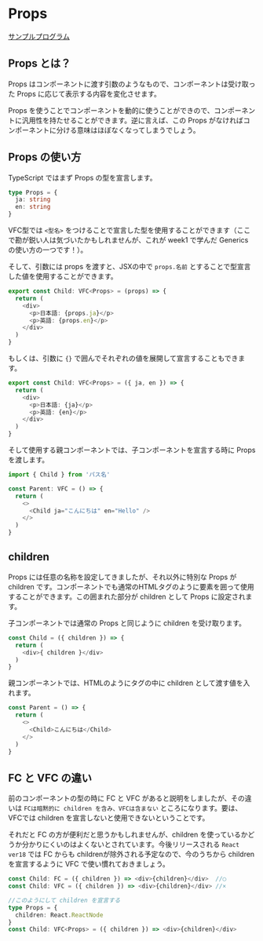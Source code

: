 # Props
[サンプルプログラム](https://github.com/sekiyan372/react-study-sample/blob/main/src/pages/week2/PropsSample.tsx)

## Props とは？

Props はコンポーネントに渡す引数のようなもので、コンポーネントは受け取った Props に応じて表示する内容を変化させます。

Props を使うことでコンポーネントを動的に使うことができので、コンポーネントに汎用性を持たせることができます。逆に言えば、この Props がなければコンポーネントに分ける意味はほぼなくなってしまうでしょう。

## Props の使い方

TypeScript ではまず Props の型を宣言します。
```typescript
type Props = {
  ja: string
  en: string
}
```

VFC型では `<型名>` をつけることで宣言した型を使用することができます（ここで勘が鋭い人は気づいたかもしれませんが、これが week1 で学んだ Generics の使い方の一つです！）。

そして、引数には props を渡すと、JSXの中で `props.名前` とすることで型宣言した値を使用することができます。
```typescript
export const Child: VFC<Props> = (props) => {
  return (
    <div>
      <p>日本語: {props.ja}</p>
      <p>英語: {props.en}</p>
    </div>
  )
}
```

もしくは、引数に `{}` で囲んでそれぞれの値を展開して宣言することもできます。
```typescript
export const Child: VFC<Props> = ({ ja, en }) => {
  return (
    <div>
      <p>日本語: {ja}</p>
      <p>英語: {en}</p>
    </div>
  )
}
```

そして使用する親コンポーネントでは、子コンポーネントを宣言する時に Props を渡します。
```typescript
import { Child } from 'パス名'

const Parent: VFC = () => {
  return (
    <>
      <Child ja="こんにちは" en="Hello" />
    </>
  )
}
```

## children

Props には任意の名称を設定してきましたが、それ以外に特別な Props が children です。コンポーネントでも通常のHTMLタグのように要素を囲って使用することができます。この囲まれた部分が children として Props に設定されます。

子コンポーネントでは通常の Props と同じように children を受け取ります。
```typescript
const Child = ({ children }) => {
  return (
    <div>{ children }</div>
  )
}
```

親コンポーネントでは、HTMLのようにタグの中に children として渡す値を入れます。
```typescript
const Parent = () => {
  return (
    <>
      <Child>こんにちは</Child>
    </>
  )
}
```

## FC と VFC の違い

前のコンポーネントの型の時に FC と VFC があると説明をしましたが、その違いは `FCは暗黙的に children を含み、VFCは含まない` ところになります。要は、VFCでは children を宣言しないと使用できないということです。

それだと FC の方が便利だと思うかもしれませんが、children を使っているかどうか分かりにくいのはよくないとされています。今後リリースされる `React ver18` では FC からも childrenが除外される予定なので、今のうちから children を宣言するように VFC で使い慣れておきましょう。

```typescript
const Child: FC = ({ children }) => <div>{children}</div>  //◯
const Child: VFC = ({ children }) => <div>{children}</div> //×

//このようにして children を宣言する
type Props = {
  children: React.ReactNode
}
const Child: VFC<Props> = ({ children }) => <div>{children}</div>
```
